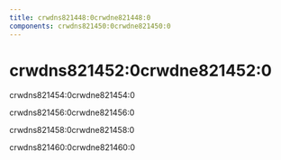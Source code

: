 ```yaml
---
title: crwdns821448:0crwdne821448:0
components: crwdns821450:0crwdne821450:0
---
```

# crwdns821452:0crwdne821452:0

<p class="description">crwdns821454:0crwdne821454:0</p>

crwdns821456:0crwdne821456:0

crwdns821458:0crwdne821458:0

crwdns821460:0crwdne821460:0